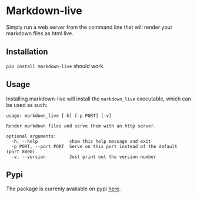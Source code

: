 Markdown-live
=============

Simply run a web server from the command line that will render your
markdown files as html live.

Installation
------------

`pip install markdown-live` should work.

Usage
-----

Installing markdown-live will install the `markdown_live` executable, which can be used as such:

    usage: markdown_live [-h] [-p PORT] [-v]

    Render markdown files and serve them with an http server.

    optional arguments:
      -h, --help            show this help message and exit
      -p PORT, --port PORT  Serve on this port instead of the default (port 8000)
      -v, --version         Just print out the version number

Pypi
----

The package is currenly available on pypi [here](https://pypi.python.org/pypi/markdown-live).


